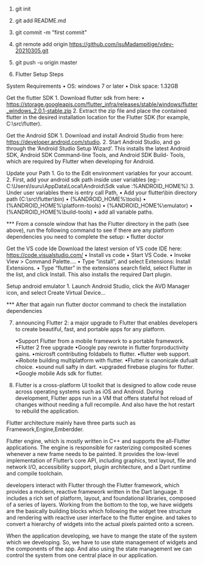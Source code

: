 1. git init

2. git add README.md

3. git commit -m "first commit"

4. git remote add origin https://github.com/isuMadampitige/vdev-20210305.git

5. git push -u origin master

6. Flutter Setup Steps

  System Requirements
      •	OS: windows 7 or later
      •	Disk space: 1.32GB

  Get the flutter SDK
      1.	Download flutter sdk from here:
          •	https://storage.googleapis.com/flutter_infra/releases/stable/windows/flutter_windows_2.0.1-stable.zip
      2.	Extract the zip file and place the contained flutter in the desired installation location for the Flutter SDK (for example, C:\src\flutter).

  Get the Android SDK
      1.	Download and install Android Studio from here: https://developer.android.com/studio.
      2.	Start Android Studio, and go through the ‘Android Studio Setup Wizard’. This installs the latest Android SDK, Android SDK Command-line Tools, and Android SDK Build-             Tools,   which are required by Flutter when developing for Android.


  Update your Path
      1. Go to the Edit environment variables for your account.
      2. First, add your android sdk path inside user variables (eg:- C:\Users\Isuru\AppData\Local\Android\Sdk  value :%ANDROID_HOME%)
      3. Under user variables there is entry call Path,
          •	Add your flutter\bin directory path (C:\src\flutter\bin)
          •	(%ANDROID_HOME%\tools)
          •	(%ANDROID_HOME%\platform-tools)
          •	(%ANDROID_HOME%\emulator)
          •	(%ANDROID_HOME%\build-tools)
          •	add all variable paths.

  ***	From a console window that has the Flutter directory in the path (see above), run the following command to see if there are any platform dependencies you need to complete       the setup:
          • flutter doctor

  Get the VS code Ide
  Download the latest version of VS code IDE here: https://code.visualstudio.com/
  •	Install vs code
  •	Start VS Code.
  •	Invoke View > Command Palette….
  •	Type “install”, and select Extensions: Install Extensions.
  •	Type “flutter” in the extensions search field, select Flutter in the list, and click Install. This also installs the required Dart plugin.

      
      
   Setup android emulator
          1. Launch Android Studio, click the AVD Manager icon, and select Create Virtual Device…

   ***	After that again run flutter doctor command to check the installation dependencies
   

    
  7.   announcing Flutter 2: a major upgrade to Flutter that enables developers to create beautiful, fast, and portable apps for any platform.

        •Support Flutter from a mobile framework to a portable framework.
        •Flutter 2 free upgrade
        •Google pay rewrote in flutter forproductivity gains.
        •microsft contributing foldabels to flutter.
        •flutter web support.
        •iRobote building multiplatform with flutter.
        •Flutter is canonicale dufualt choice.
        •sound null safty in dart.
        •upgraded firebase plugins for flutter.
        •Google mobile Ads sdk for flutter.


  8.   Flutter is a cross-platform UI toolkit that is designed to allow code reuse across operating systems such as iOS and Android. During development, Flutter apps run in a VM that offers stateful hot reload of changes without needing a full recompile. And also have the hot restart to rebuild the application.

Flutter architecture mainly have three parts such as Framework,Engine,Emberdder.

Flutter engine, which is mostly written in C++ and supports the all-Flutter applications. The engine is responsible for rasterizing composited scenes whenever a new frame needs to be painted. It provides the low-level implementation of Flutter’s core API, including graphics, text layout, file and network I/O, accessibility support, plugin architecture, and a Dart runtime and compile toolchain.

developers interact with Flutter through the Flutter framework, which provides a modern, reactive framework written in the Dart language. It includes a rich set of platform, layout, and foundational libraries, composed of a series of layers. Working from the bottom to the top, 
we have widgets are the basically building blocks which following the widget tree structure and rendering with reactive user interface to the flutter engine. and takes to convert a hierarchy of widgets into the actual pixels painted onto a screen.

When the application developing, we have to mange the state of the system which we developing. So, we have to use state management of widgets and the components of the app. And also using the state management we can control the system from one central place in our application.


